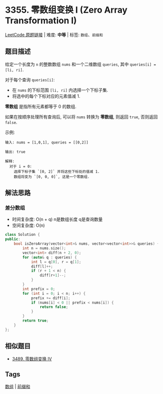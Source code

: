 # 3355. 零数组变换 I (Zero Array Transformation I)

[LeetCode 原题链接](https://leetcode.cn/problems/zero-array-transformation-i/) | 难度: **中等** | 标签: `数组`、`前缀和`

## 题目描述

给定一个长度为 `n` 的整数数组 `nums` 和一个二维数组 `queries`, 其中 `queries[i] = [li, ri]`.

对于每个查询 `queries[i]`:

- 在 `nums` 的下标范围 `[li, ri]` 内选择一个下标子集.
- 将选中的每个下标对应的元素值减 1.

**零数组** 是指所有元素都等于 0 的数组.

如果在按顺序处理所有查询后, 可以将 `nums` 转换为 **零数组**, 则返回 `true`, 否则返回 `false`.

示例:

```plaintext
输入: nums = [1,0,1], queries = [[0,2]]

输出: true

解释: 
  对于 i = 0:
    选择下标子集 `[0, 2]` 并将这些下标处的值减 1.
    数组将变为 `[0, 0, 0]`, 这是一个零数组.
```

## 解法思路

### 差分数组

- 时间复杂度: O(n + q) n是数组长度 q是查询数量
- 空间复杂度: O(n)

```cpp
class Solution {
public:
    bool isZeroArray(vector<int>& nums, vector<vector<int>>& queries) {
        int n = nums.size();
        vector<int> diff(n + 2, 0);
        for (auto& q : queries) {
            int l = q[0], r = q[1];
            diff[l]++;
            if (r + 1 < n) {
                diff[r+1]--;
            }
        }
        int prefix = 0;
        for (int i = 0; i < n; i++) {
            prefix += diff[i];
            if (nums[i] < 0 || prefix < nums[i]) {
                return false;
            }
        }
        return true;
    }
};
```

## 相似题目

- [3489. 零数组变换 IV](https://leetcode.cn/problems/zero-array-transformation-iv/)

## Tags

[数组](/tags/array.md) | [前缀和](/tags/prefix-sum.md)
